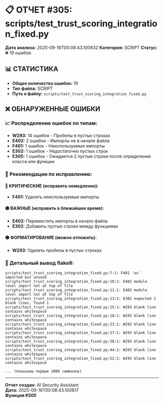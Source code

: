 # 📋 ОТЧЕТ #305: scripts/test_trust_scoring_integration_fixed.py

**Дата анализа:** 2025-09-16T00:08:43.100632
**Категория:** SCRIPT
**Статус:** ❌ 19 ошибок

## 📊 СТАТИСТИКА

- **Общее количество ошибок:** 19
- **Тип файла:** SCRIPT
- **Путь к файлу:** `scripts/test_trust_scoring_integration_fixed.py`

## ❌ ОБНАРУЖЕННЫЕ ОШИБКИ

### 📈 Распределение ошибок по типам:

- **W293:** 14 ошибок - Пробелы в пустых строках
- **E402:** 2 ошибок - Импорты не в начале файла
- **F401:** 1 ошибок - Неиспользуемые импорты
- **E302:** 1 ошибок - Недостаточно пустых строк
- **E305:** 1 ошибок - Ожидается 2 пустые строки после определения класса или функции

### 🎯 Рекомендации по исправлению:

#### 🔴 КРИТИЧЕСКИЕ (исправить немедленно):
- **F401:** Удалить неиспользуемые импорты

#### 🟡 ВАЖНЫЕ (исправить в ближайшее время):
- **E402:** Переместить импорты в начало файла
- **E302:** Добавить пустые строки между функциями

#### 🟢 ФОРМАТИРОВАНИЕ (можно отложить):
- **W293:** Удалить пробелы в пустых строках

### 📝 Детальный вывод flake8:

```
scripts/test_trust_scoring_integration_fixed.py:7:1: F401 'os' imported but unused
scripts/test_trust_scoring_integration_fixed.py:10:1: E402 module level import not at top of file
scripts/test_trust_scoring_integration_fixed.py:11:1: E402 module level import not at top of file
scripts/test_trust_scoring_integration_fixed.py:13:1: E302 expected 2 blank lines, found 1
scripts/test_trust_scoring_integration_fixed.py:15:1: W293 blank line contains whitespace
scripts/test_trust_scoring_integration_fixed.py:18:1: W293 blank line contains whitespace
scripts/test_trust_scoring_integration_fixed.py:23:1: W293 blank line contains whitespace
scripts/test_trust_scoring_integration_fixed.py:27:1: W293 blank line contains whitespace
scripts/test_trust_scoring_integration_fixed.py:38:1: W293 blank line contains whitespace
scripts/test_trust_scoring_integration_fixed.py:44:1: W293 blank line contains whitespace
scripts/test_trust_scoring_integration_fixed.py:52:1: W293 blank line contains whitespace

... (показаны первые 1000 символов)
```

---
**Отчет создан:** AI Security Assistant  
**Дата:** 2025-09-16T00:08:43.100817  
**Функция #305**
